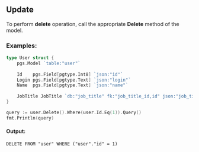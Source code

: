 ## Update

To perform **delete** operation, call the appropriate **Delete** method of the model.

### **Examples:**
```go
type User struct {
    pgs.Model `table:"user"`
    
    Id    pgs.Field[pgtype.Int8] `json:"id"`
    Login pgs.Field[pgtype.Text] `json:"login"`
    Name  pgs.Field[pgtype.Text] `json:"name"`
    
    JobTitle JobTitle `db:"job_title" fk:"job_title_id,id" json:"job_title"`
}
```

```go
query := user.Delete().Where(user.Id.Eq(1)).Query()
fmt.Println(query)
```

#### Output:
```
DELETE FROM "user" WHERE ("user"."id" = 1)
```